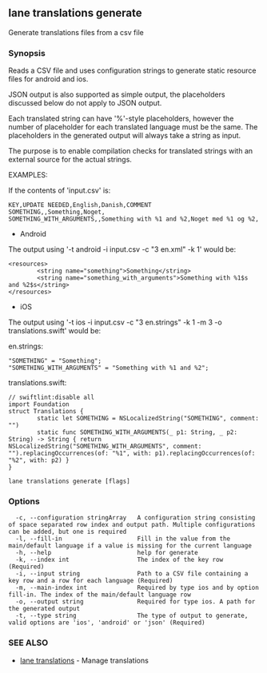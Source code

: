 ## lane translations generate

Generate translations files from a csv file

### Synopsis

Reads a CSV file and uses configuration strings to generate static resource files for android and ios.

JSON output is also supported as simple output, the placeholders discussed below do not apply to JSON output.

Each translated string can have '%<digit>'-style placeholders, however the number of placeholder for each translated language must be the same.
The placeholders in the generated output will always take a string as input.

The purpose is to enable compilation checks for translated strings with an external source for the actual strings.

EXAMPLES:

If the contents of 'input.csv' is:

    KEY,UPDATE NEEDED,English,Danish,COMMENT
    SOMETHING,,Something,Noget,
    SOMETHING_WITH_ARGUMENTS,,Something with %1 and %2,Noget med %1 og %2,

- Android

The output using '-t android -i input.csv -c "3 en.xml" -k 1' would be:

    <resources>
            <string name="something">Something</string>
            <string name="something_with_arguments">Something with %1$s and %2$s</string>
    </resources>

- iOS

The output using '-t ios -i input.csv -c "3 en.strings" -k 1 -m 3 -o translations.swift' would be:

en.strings:

    "SOMETHING" = "Something";
    "SOMETHING_WITH_ARGUMENTS" = "Something with %1 and %2";

translations.swift:

    // swiftlint:disable all
    import Foundation
    struct Translations {
            static let SOMETHING = NSLocalizedString("SOMETHING", comment: "")
            static func SOMETHING_WITH_ARGUMENTS(_ p1: String, _ p2: String) -> String { return NSLocalizedString("SOMETHING_WITH_ARGUMENTS", comment: "").replacingOccurrences(of: "%1", with: p1).replacingOccurrences(of: "%2", with: p2) }
    }


```
lane translations generate [flags]
```

### Options

```
  -c, --configuration stringArray   A configuration string consisting of space separated row index and output path. Multiple configurations can be added, but one is required
  -l, --fill-in                     Fill in the value from the main/default language if a value is missing for the current language
  -h, --help                        help for generate
  -k, --index int                   The index of the key row (Required)
  -i, --input string                Path to a CSV file containing a key row and a row for each language (Required)
  -m, --main-index int              Required by type ios and by option fill-in. The index of the main/default language row
  -o, --output string               Required for type ios. A path for the generated output
  -t, --type string                 The type of output to generate, valid options are 'ios', 'android' or 'json' (Required)
```

### SEE ALSO

* [lane translations](lane_translations.md)	 - Manage translations

